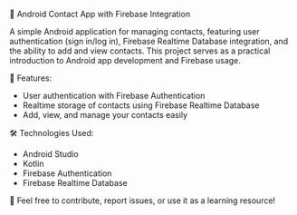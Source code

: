 📱 Android Contact App with Firebase Integration

A simple Android application for managing contacts, featuring user authentication (sign in/log in), Firebase Realtime Database integration, and the ability to add and view contacts. This project serves as a practical introduction to Android app development and Firebase usage.

🚀 Features:
- User authentication with Firebase Authentication
- Realtime storage of contacts using Firebase Realtime Database
- Add, view, and manage your contacts easily

🛠️ Technologies Used:
- Android Studio
- Kotlin
- Firebase Authentication
- Firebase Realtime Database

🔗 Feel free to contribute, report issues, or use it as a learning resource!
